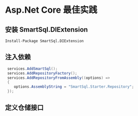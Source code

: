 # Asp.Net Core 最佳实践

## 安装 SmartSql.DIExtension

``` chsarp
Install-Package SmartSql.DIExtension
```

## 注入依赖

``` csharp
 services.AddSmartSql();
 services.AddRepositoryFactory();
 services.AddRepositoryFromAssembly((options) =>
 {
    options.AssemblyString = "SmartSql.Starter.Repository";
 });
```

## 定义仓储接口

